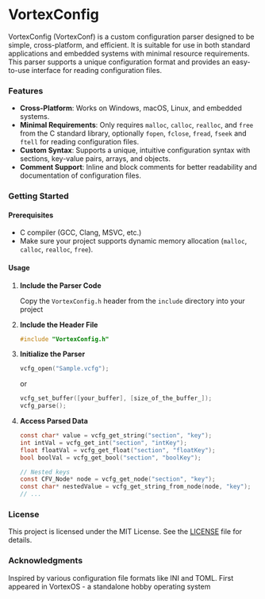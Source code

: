 # VortexConfig

VortexConfig (VortexConf) is a custom configuration parser designed to be simple, cross-platform, and efficient.
It is suitable for use in both standard applications and embedded systems with minimal resource requirements.
This parser supports a unique configuration format and provides an easy-to-use interface for reading configuration files.

### Features

- **Cross-Platform**: Works on Windows, macOS, Linux, and embedded systems.
- **Minimal Requirements**: Only requires `malloc`, `calloc`, `realloc`, and `free` from the C standard library, optionally `fopen`, `fclose`, `fread`, `fseek` and `ftell` for reading configuration files.
- **Custom Syntax**: Supports a unique, intuitive configuration syntax with sections, key-value pairs, arrays, and objects.
- **Comment Support**: Inline and block comments for better readability and documentation of configuration files.

### Getting Started

#### Prerequisites

- C compiler (GCC, Clang, MSVC, etc.)
- Make sure your project supports dynamic memory allocation (`malloc`, `calloc`, `realloc`, `free`).

#### Usage

1. **Include the Parser Code**

   Copy the `VortexConfig.h` header from the `include` directory into your project

2. **Include the Header File**

	```c
	#include "VortexConfig.h"
	```

3. **Initialize the Parser**

	```c
	vcfg_open("Sample.vcfg");
	```

	or

	```c
	vcfg_set_buffer([your_buffer], [size_of_the_buffer_]);
	vcfg_parse();
	```

4. **Access Parsed Data**

	```c
	const char* value = vcfg_get_string("section", "key");
	int intVal = vcfg_get_int("section", "intKey");
	float floatVal = vcfg_get_float("section", "floatKey");
	bool boolVal = vcfg_get_bool("section", "boolKey");

	// Nested keys
	const CFV_Node* node = vcfg_get_node("section", "key");
	const char* nestedValue = vcfg_get_string_from_node(node, "key");
	// ...
	```

### License
This project is licensed under the MIT License. See the [LICENSE](LICENSE) file for details.

### Acknowledgments
Inspired by various configuration file formats like INI and TOML. First appeared in VortexOS - a standalone hobby operating system